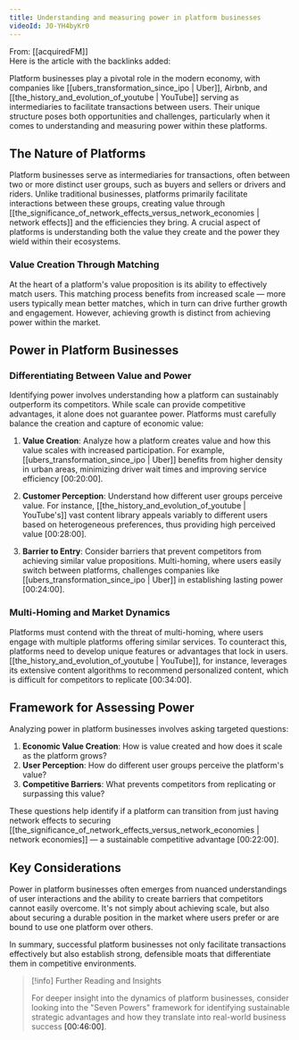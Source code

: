 ```yaml
---
title: Understanding and measuring power in platform businesses
videoId: JO-YH4byKr0
---
```


From: [[acquiredFM]] <br/> 
Here is the article with the backlinks added:

Platform businesses play a pivotal role in the modern economy, with companies like [[ubers_transformation_since_ipo | Uber]], Airbnb, and [[the_history_and_evolution_of_youtube | YouTube]] serving as intermediaries to facilitate transactions between users. Their unique structure poses both opportunities and challenges, particularly when it comes to understanding and measuring power within these platforms.

## The Nature of Platforms

Platform businesses serve as intermediaries for transactions, often between two or more distinct user groups, such as buyers and sellers or drivers and riders. Unlike traditional businesses, platforms primarily facilitate interactions between these groups, creating value through [[the_significance_of_network_effects_versus_network_economies | network effects]] and the efficiencies they bring. A crucial aspect of platforms is understanding both the value they create and the power they wield within their ecosystems.

### Value Creation Through Matching

At the heart of a platform's value proposition is its ability to effectively match users. This matching process benefits from increased scale — more users typically mean better matches, which in turn can drive further growth and engagement. However, achieving growth is distinct from achieving power within the market.

## Power in Platform Businesses

### Differentiating Between Value and Power

Identifying power involves understanding how a platform can sustainably outperform its competitors. While scale can provide competitive advantages, it alone does not guarantee power. Platforms must carefully balance the creation and capture of economic value:

1. **Value Creation**: Analyze how a platform creates value and how this value scales with increased participation. For example, [[ubers_transformation_since_ipo | Uber]] benefits from higher density in urban areas, minimizing driver wait times and improving service efficiency <a class="yt-timestamp" data-t="00:20:00">[00:20:00]</a>.

2. **Customer Perception**: Understand how different user groups perceive value. For instance, [[the_history_and_evolution_of_youtube | YouTube's]] vast content library appeals variably to different users based on heterogeneous preferences, thus providing high perceived value <a class="yt-timestamp" data-t="00:28:00">[00:28:00]</a>.

3. **Barrier to Entry**: Consider barriers that prevent competitors from achieving similar value propositions. Multi-homing, where users easily switch between platforms, challenges companies like [[ubers_transformation_since_ipo | Uber]] in establishing lasting power <a class="yt-timestamp" data-t="00:24:00">[00:24:00]</a>.

### Multi-Homing and Market Dynamics

Platforms must contend with the threat of multi-homing, where users engage with multiple platforms offering similar services. To counteract this, platforms need to develop unique features or advantages that lock in users. [[the_history_and_evolution_of_youtube | YouTube]], for instance, leverages its extensive content algorithms to recommend personalized content, which is difficult for competitors to replicate <a class="yt-timestamp" data-t="00:34:00">[00:34:00]</a>.

## Framework for Assessing Power

Analyzing power in platform businesses involves asking targeted questions:

1. **Economic Value Creation**: How is value created and how does it scale as the platform grows?
2. **User Perception**: How do different user groups perceive the platform's value?
3. **Competitive Barriers**: What prevents competitors from replicating or surpassing this value?

These questions help identify if a platform can transition from just having network effects to securing [[the_significance_of_network_effects_versus_network_economies | network economies]] — a sustainable competitive advantage <a class="yt-timestamp" data-t="00:22:00">[00:22:00]</a>.

## Key Considerations

Power in platform businesses often emerges from nuanced understandings of user interactions and the ability to create barriers that competitors cannot easily overcome. It's not simply about achieving scale, but also about securing a durable position in the market where users prefer or are bound to use one platform over others.

In summary, successful platform businesses not only facilitate transactions effectively but also establish strong, defensible moats that differentiate them in competitive environments.

> [!info] Further Reading and Insights
> 
> For deeper insight into the dynamics of platform businesses, consider looking into the "Seven Powers" framework for identifying sustainable strategic advantages and how they translate into real-world business success <a class="yt-timestamp" data-t="00:46:00">[00:46:00]</a>.